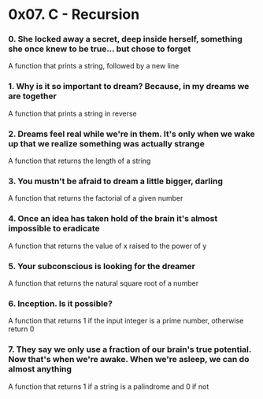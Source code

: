 # 0x07. C - Recursion
### 0. She locked away a secret, deep inside herself, something she once knew to be true... but chose to forget
A function that prints a string, followed by a new line
### 1. Why is it so important to dream? Because, in my dreams we are together
A function that prints a string in reverse
### 2. Dreams feel real while we're in them. It's only when we wake up that we realize something was actually strange
A function that returns the length of a string
### 3. You mustn't be afraid to dream a little bigger, darling
A function that returns the factorial of a given number
### 4. Once an idea has taken hold of the brain it's almost impossible to eradicate
A function that returns the value of x raised to the power of y
### 5. Your subconscious is looking for the dreamer
A function that returns the natural square root of a number
### 6. Inception. Is it possible?
A function that returns 1 if the input integer is a prime number, otherwise return 0
### 7. They say we only use a fraction of our brain's true potential. Now that's when we're awake. When we're asleep, we can do almost anything
A function that returns 1 if a string is a palindrome and 0 if not
